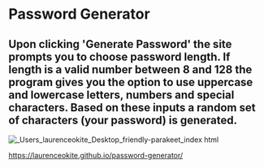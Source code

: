 # Password Generator 
## Upon clicking 'Generate Password' the site prompts you to choose password length. If length is a valid number between 8 and 128 the program gives you the option to use uppercase and lowercase letters, numbers and special characters. Based on these inputs a random set of characters (your password) is generated.

![_Users_laurenceokite_Desktop_friendly-parakeet_index html](https://user-images.githubusercontent.com/64815650/84617637-43424c80-ae95-11ea-97bd-1e34ae434584.png)

https://laurenceokite.github.io/password-generator/
